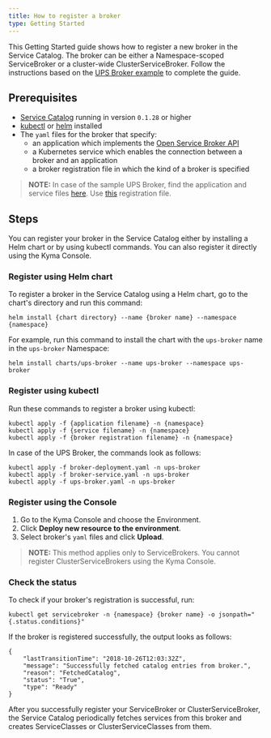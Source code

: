 ```yaml
---
title: How to register a broker
type: Getting Started
---
```


This Getting Started guide shows how to register a new broker in the Service Catalog. The broker can be either a Namespace-scoped ServiceBroker or a cluster-wide ClusterServiceBroker. Follow the instructions based on the [UPS Broker example](https://github.com/kubernetes-incubator/service-catalog/tree/master/charts/ups-broker) to complete the guide.

## Prerequisites

* [Service Catalog](https://github.com/kubernetes-incubator/service-catalog/releases) running in version `0.1.28` or higher
* [kubectl](https://kubernetes.io/docs/tasks/tools/install-kubectl/#install-kubectl) or [helm](https://github.com/helm/helm#install) installed
* The `yaml` files for the broker that specify:
  * an application which implements the [Open Service Broker API](https://www.openservicebrokerapi.org/)
  * a Kubernetes service which enables the connection between a broker and an application
  * a broker registration file in which the kind of a broker is specified

> **NOTE:** In case of the sample UPS Broker, find the application and service files [here](https://github.com/kubernetes-incubator/service-catalog/tree/master/charts/ups-broker/templates). Use [this](https://github.com/kubernetes-incubator/service-catalog/blob/master/contrib/examples/walkthrough/ups-broker.yaml) registration file.

## Steps

You can register your broker in the Service Catalog either by installing a Helm chart or by using kubectl commands. You can also register it directly using the Kyma Console.

### Register using Helm chart

To register a broker in the Service Catalog using a Helm chart, go to the chart's directory and run this command:

```
helm install {chart directory} --name {broker name} --namespace {namespace}
```
For example, run this command to install the chart with the `ups-broker` name in the `ups-broker` Namespace:

```
helm install charts/ups-broker --name ups-broker --namespace ups-broker
```

### Register using kubectl

Run these commands to register a broker using kubectl:
```
kubectl apply -f {application filename} -n {namespace}
kubectl apply -f {service filename} -n {namespace}
kubectl apply -f {broker registration filename} -n {namespace}
```
In case of the UPS Broker, the commands look as follows:
```
kubectl apply -f broker-deployment.yaml -n ups-broker
kubectl apply -f broker-service.yaml -n ups-broker
kubectl apply -f ups-broker.yaml -n ups-broker
```

### Register using the Console

1. Go to the Kyma Console and choose the Environment.
2. Click **Deploy new resource to the environment**.
3. Select broker's `yaml` files and click **Upload**.

>**NOTE:** This method applies only to ServiceBrokers. You cannot register ClusterServiceBrokers using the Kyma Console.

### Check the status

To check if your broker's registration is successful, run:

```
kubectl get servicebroker -n {namespace} {broker name} -o jsonpath="{.status.conditions}"
```

If the broker is registered successfully, the output looks as follows:

```
{
    "lastTransitionTime": "2018-10-26T12:03:32Z",
    "message": "Successfully fetched catalog entries from broker.",
    "reason": "FetchedCatalog",
    "status": "True",
    "type": "Ready"
}
```

After you successfully register your ServiceBroker or ClusterServiceBroker, the Service Catalog periodically fetches services from this broker and creates ServiceClasses or ClusterServiceClasses from them.
